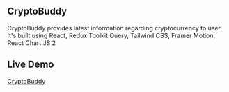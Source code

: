 ## CryptoBuddy

CryptoBuddy provides latest information regarding cryptocurrency to user. It's built using React, Redux Toolkit Query, Tailwind CSS, Framer Motion, React Chart JS 2

## Live Demo

[CryptoBuddy](https://cryptobuddyapp.netlify.app/)
